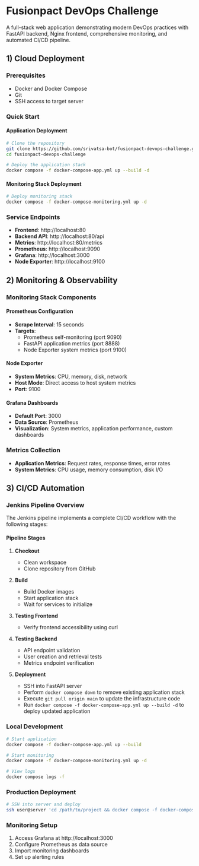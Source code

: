 # Fusionpact DevOps Challenge

A full-stack web application demonstrating modern DevOps practices with FastAPI backend, Nginx frontend, comprehensive monitoring, and automated CI/CD pipeline.

## 1) Cloud Deployment

### Prerequisites
- Docker and Docker Compose
- Git
- SSH access to target server

### Quick Start

#### Application Deployment
```bash
# Clone the repository
git clone https://github.com/srivatsa-bot/fusionpact-devops-challenge.git
cd fusionpact-devops-challenge

# Deploy the application stack
docker compose -f docker-compose-app.yml up --build -d
```

#### Monitoring Stack Deployment
```bash
# Deploy monitoring stack
docker compose -f docker-compose-monitoring.yml up -d
```

### Service Endpoints
- **Frontend**: http://localhost:80
- **Backend API**: http://localhost:80/api
- **Metrics**: http://localhost:80/metrics
- **Prometheus**: http://localhost:9090
- **Grafana**: http://localhost:3000
- **Node Exporter**: http://localhost:9100



## 2) Monitoring & Observability

### Monitoring Stack Components

#### Prometheus Configuration
- **Scrape Interval**: 15 seconds
- **Targets**:
  - Prometheus self-monitoring (port 9090)
  - FastAPI application metrics (port 8888)
  - Node Exporter system metrics (port 9100)

#### Node Exporter
- **System Metrics**: CPU, memory, disk, network
- **Host Mode**: Direct access to host system metrics
- **Port**: 9100

#### Grafana Dashboards
- **Default Port**: 3000
- **Data Source**: Prometheus
- **Visualization**: System metrics, application performance, custom dashboards


### Metrics Collection
- **Application Metrics**: Request rates, response times, error rates
- **System Metrics**: CPU usage, memory consumption, disk I/O


## 3) CI/CD Automation

### Jenkins Pipeline Overview

The Jenkins pipeline implements a complete CI/CD workflow with the following stages:

#### Pipeline Stages

1. **Checkout**
   - Clean workspace
   - Clone repository from GitHub

2. **Build**
   - Build Docker images
   - Start application stack
   - Wait for services to initialize

3. **Testing Frontend**
   - Verify frontend accessibility using curl

4. **Testing Backend**
   - API endpoint validation
   - User creation and retrieval tests
   - Metrics endpoint verification

5. **Deployment**
   - SSH into FastAPI server
   - Perform `docker compose down` to remove existing application stack
   - Execute `git pull origin main` to update the infrastructure code
   - Run `docker compose -f docker-compose-app.yml up --build -d` to deploy updated application


### Local Development
```bash
# Start application
docker compose -f docker-compose-app.yml up --build

# Start monitoring
docker compose -f docker-compose-monitoring.yml up -d

# View logs
docker compose logs -f
```

### Production Deployment
```bash
# SSH into server and deploy
ssh user@server 'cd /path/to/project && docker compose -f docker-compose-app.yml up --build -d'
```

### Monitoring Setup
1. Access Grafana at http://localhost:3000
2. Configure Prometheus as data source
3. Import monitoring dashboards
4. Set up alerting rules
